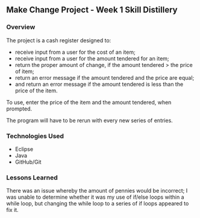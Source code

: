 ## Make Change Project - Week 1 Skill Distillery

### Overview
The project is a cash register designed to:

- receive input from a user for the cost of an item;
- receive input from a user for the amount tendered for an item;
- return the proper amount of change, if the amount tendered > the price of item;
- return an error message if the amount tendered and the price are equal;
- and return an error message if the amount tendered is less than the price of the item.

To use, enter the price of the item and the amount tendered, when prompted.

The program will have to be rerun with every new series of entries.

### Technologies Used
- Eclipse
- Java
- GitHub/Git

### Lessons Learned
There was an issue whereby the amount of pennies would be incorrect; I was unable to determine whether it was my use of if/else loops within a while loop, but changing the while loop to a series of if loops appeared to fix it.


